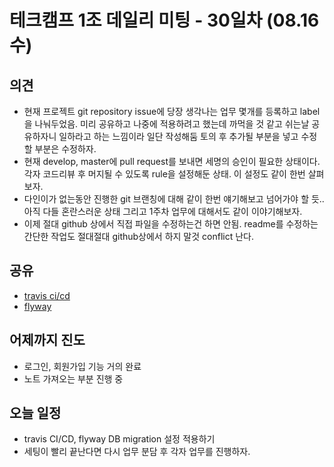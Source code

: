 
# 테크캠프 1조 데일리 미팅 - 30일차 (08.16 수)

## 의견
- 현재 프로젝트 git repository issue에 당장 생각나는 업무 몇개를 등록하고 label을 나눠두었음. 미리 공유하고 나중에 적용하려고 했는데 까먹을 것 같고 쉬는날 공유하자니 일하라고 하는 느낌이라 일단 작성해둠 토의 후 추가될 부분을 넣고 수정할 부분은 수정하자.
- 현재 develop, master에 pull request를 보내면 세명의 승인이 필요한 상태이다. 각자 코드리뷰 후 머지될 수 있도록 rule을 설정해둔 상태. 이 설정도 같이 한번 살펴보자.
- 다인이가 없는동안 진행한 git 브랜칭에 대해 같이 한번 얘기해보고 넘어가야 할 듯.. 아직 다들 혼란스러운 상태 그리고 1주차 업무에 대해서도 같이 이야기해보자.
- 이제 절대 github 상에서 직접 파일을 수정하는건 하면 안됨. readme를 수정하는 간단한 작업도 절대절대 github상에서 하지 말것 conflict 난다.

## 공유
- [travis ci/cd](http://jojoldu.tistory.com/265)
- [flyway](https://www.popit.kr/%EB%82%98%EB%A7%8C-%EB%AA%A8%EB%A5%B4%EA%B3%A0-%EC%9E%88%EB%8D%98-flyway-db-%EB%A7%88%EC%9D%B4%EA%B7%B8%EB%A0%88%EC%9D%B4%EC%85%98-tool/)

## 어제까지 진도
- 로그인, 회원가입 기능 거의 완료
- 노트 가져오는 부분 진행 중

## 오늘 일정
- travis CI/CD, flyway DB migration 설정 적용하기
- 세팅이 빨리 끝난다면 다시 업무 분담 후 각자 업무를 진행하자.
